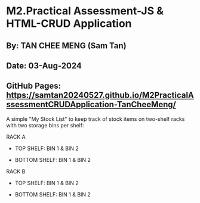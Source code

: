 # M2.Practical Assessment-JS & HTML-CRUD Application
## By: TAN CHEE MENG (Sam Tan)
## Date: 03-Aug-2024
## GitHub Pages: https://samtan20240527.github.io/M2PracticalAssessmentCRUDApplication-TanCheeMeng/

A simple "My Stock List" to keep track of stock items on two-shelf racks with two storage bins per shelf:

RACK A

- TOP SHELF: BIN 1 & BIN 2

- BOTTOM SHELF: BIN 1 & BIN 2

RACK B

- TOP SHELF: BIN 1 & BIN 2

- BOTTOM SHELF: BIN 1 & BIN 2

